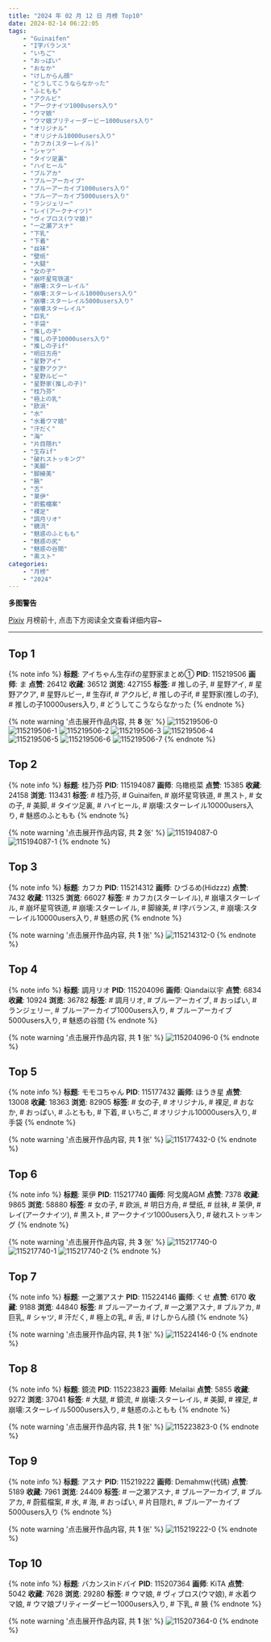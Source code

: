 ```yaml
---
title: "2024 年 02 月 12 日 月榜 Top10"
date: 2024-02-14 06:22:05
tags:
    - "Guinaifen"
    - "I字バランス"
    - "いちご"
    - "おっぱい"
    - "おなか"
    - "けしからん顔"
    - "どうしてこうならなかった"
    - "ふともも"
    - "アクルビ"
    - "アークナイツ1000users入り"
    - "ウマ娘"
    - "ウマ娘プリティーダービー1000users入り"
    - "オリジナル"
    - "オリジナル10000users入り"
    - "カフカ(スターレイル)"
    - "シャツ"
    - "タイツ足裏"
    - "ハイヒール"
    - "ブルアカ"
    - "ブルーアーカイブ"
    - "ブルーアーカイブ1000users入り"
    - "ブルーアーカイブ5000users入り"
    - "ランジェリー"
    - "レイ(アークナイツ)"
    - "ヴィブロス(ウマ娘)"
    - "一之瀬アスナ"
    - "下乳"
    - "下着"
    - "丝袜"
    - "壁纸"
    - "大腿"
    - "女の子"
    - "崩坏星穹铁道"
    - "崩壊:スターレイル"
    - "崩壊:スターレイル10000users入り"
    - "崩壊:スターレイル5000users入り"
    - "崩壊スターレイル"
    - "巨乳"
    - "手袋"
    - "推しの子"
    - "推しの子10000users入り"
    - "推しの子if"
    - "明日方舟"
    - "星野アイ"
    - "星野アクア"
    - "星野ルビー"
    - "星野家(推しの子)"
    - "桂乃芬"
    - "極上の乳"
    - "欧派"
    - "水"
    - "水着ウマ娘"
    - "汗だく"
    - "海"
    - "片目隠れ"
    - "生存if"
    - "破れストッキング"
    - "美脚"
    - "脚線美"
    - "腋"
    - "舌"
    - "莱伊"
    - "蔚藍檔案"
    - "裸足"
    - "調月リオ"
    - "鏡流"
    - "魅惑のふともも"
    - "魅惑の尻"
    - "魅惑の谷間"
    - "黒スト"
categories:
    - "月榜"
    - "2024"
---
```


<i class="fa fa-triangle-exclamation"></i>**多图警告**<i class="fa fa-triangle-exclamation"></i>

[Pixiv](https://www.pixiv.net/) 月榜前十, 点击下方阅读全文查看详细内容~

<!-- more -->

---

## Top 1

{% note info %}
**标题**: アイちゃん生存ifの星野家まとめ①
**PID**: 115219506 **画师**: ま
**点赞**: 26412 **收藏**: 36512 **浏览**: 427155
**标签**: # 推しの子, # 星野アイ, # 星野アクア, # 星野ルビー, # 生存if, # アクルビ, # 推しの子if, # 星野家(推しの子), # 推しの子10000users入り, # どうしてこうならなかった
{% endnote %}

{% note warning '点击展开作品内容, 共 **8** 张' %}
![115219506-0](https://i.pixiv.re/img-original/img/2024/01/16/17/42/28/115219506_p0.jpg)
![115219506-1](https://i.pixiv.re/img-original/img/2024/01/16/17/42/28/115219506_p1.jpg)
![115219506-2](https://i.pixiv.re/img-original/img/2024/01/16/17/42/28/115219506_p2.jpg)
![115219506-3](https://i.pixiv.re/img-original/img/2024/01/16/17/42/28/115219506_p3.jpg)
![115219506-4](https://i.pixiv.re/img-original/img/2024/01/16/17/42/28/115219506_p4.jpg)
![115219506-5](https://i.pixiv.re/img-original/img/2024/01/16/17/42/28/115219506_p5.jpg)
![115219506-6](https://i.pixiv.re/img-original/img/2024/01/16/17/42/28/115219506_p6.jpg)
![115219506-7](https://i.pixiv.re/img-original/img/2024/01/16/17/42/28/115219506_p7.jpg)
{% endnote %}

## Top 2

{% note info %}
**标题**: 桂乃芬
**PID**: 115194087 **画师**: 乌橄榄菜
**点赞**: 15385 **收藏**: 24158 **浏览**: 113431
**标签**: # 桂乃芬, # Guinaifen, # 崩坏星穹铁道, # 黒スト, # 女の子, # 美脚, # タイツ足裏, # ハイヒール, # 崩壊:スターレイル10000users入り, # 魅惑のふともも
{% endnote %}

{% note warning '点击展开作品内容, 共 **2** 张' %}
![115194087-0](https://i.pixiv.re/img-original/img/2024/01/15/18/13/10/115194087_p0.jpg)
![115194087-1](https://i.pixiv.re/img-original/img/2024/01/15/18/13/10/115194087_p1.jpg)
{% endnote %}

## Top 3

{% note info %}
**标题**: カフカ
**PID**: 115214312 **画师**: ひづるめ(Hidzzz)
**点赞**: 7432 **收藏**: 11325 **浏览**: 66027
**标签**: # カフカ(スターレイル), # 崩壊スターレイル, # 崩坏星穹铁道, # 崩壊:スターレイル, # 脚線美, # I字バランス, # 崩壊:スターレイル10000users入り, # 魅惑の尻
{% endnote %}

{% note warning '点击展开作品内容, 共 **1** 张' %}
![115214312-0](https://i.pixiv.re/img-original/img/2024/01/16/12/00/16/115214312_p0.jpg)
{% endnote %}

## Top 4

{% note info %}
**标题**: 調月リオ
**PID**: 115204096 **画师**: Qiandai以宇
**点赞**: 6834 **收藏**: 10924 **浏览**: 36782
**标签**: # 調月リオ, # ブルーアーカイブ, # おっぱい, # ランジェリー, # ブルーアーカイブ1000users入り, # ブルーアーカイブ5000users入り, # 魅惑の谷間
{% endnote %}

{% note warning '点击展开作品内容, 共 **1** 张' %}
![115204096-0](https://i.pixiv.re/img-original/img/2024/01/16/00/00/16/115204096_p0.png)
{% endnote %}

## Top 5

{% note info %}
**标题**: モモコちゃん
**PID**: 115177432 **画师**: ほうき星
**点赞**: 13008 **收藏**: 18363 **浏览**: 82905
**标签**: # 女の子, # オリジナル, # 裸足, # おなか, # おっぱい, # ふともも, # 下着, # いちご, # オリジナル10000users入り, # 手袋
{% endnote %}

{% note warning '点击展开作品内容, 共 **1** 张' %}
![115177432-0](https://i.pixiv.re/img-original/img/2024/01/15/00/01/17/115177432_p0.jpg)
{% endnote %}

## Top 6

{% note info %}
**标题**: 莱伊
**PID**: 115217740 **画师**: 阿戈魔AGM
**点赞**: 7378 **收藏**: 9865 **浏览**: 58880
**标签**: # 女の子, # 欧派, # 明日方舟, # 壁纸, # 丝袜, # 莱伊, # レイ(アークナイツ), # 黒スト, # アークナイツ1000users入り, # 破れストッキング
{% endnote %}

{% note warning '点击展开作品内容, 共 **3** 张' %}
![115217740-0](https://i.pixiv.re/img-original/img/2024/01/16/16/00/58/115217740_p0.jpg)
![115217740-1](https://i.pixiv.re/img-original/img/2024/01/16/16/00/58/115217740_p1.jpg)
![115217740-2](https://i.pixiv.re/img-original/img/2024/01/16/16/00/58/115217740_p2.jpg)
{% endnote %}

## Top 7

{% note info %}
**标题**: 一之瀬アスナ
**PID**: 115224146 **画师**: くせ
**点赞**: 6170 **收藏**: 9188 **浏览**: 44840
**标签**: # ブルーアーカイブ, # 一之瀬アスナ, # ブルアカ, # 巨乳, # シャツ, # 汗だく, # 極上の乳, # 舌, # けしからん顔
{% endnote %}

{% note warning '点击展开作品内容, 共 **1** 张' %}
![115224146-0](https://i.pixiv.re/img-original/img/2024/01/16/20/53/12/115224146_p0.png)
{% endnote %}

## Top 8

{% note info %}
**标题**: 鏡流
**PID**: 115223823 **画师**: Melailai
**点赞**: 5855 **收藏**: 9272 **浏览**: 37041
**标签**: # 大腿, # 鏡流, # 崩壊:スターレイル, # 美脚, # 裸足, # 崩壊:スターレイル5000users入り, # 魅惑のふともも
{% endnote %}

{% note warning '点击展开作品内容, 共 **1** 张' %}
![115223823-0](https://i.pixiv.re/img-original/img/2024/01/16/20/41/32/115223823_p0.jpg)
{% endnote %}

## Top 9

{% note info %}
**标题**: アスナ
**PID**: 115219222 **画师**: Demahmw(代碼)
**点赞**: 5189 **收藏**: 7961 **浏览**: 24409
**标签**: # 一之瀬アスナ, # ブルーアーカイブ, # ブルアカ, # 蔚藍檔案, # 水, # 海, # おっぱい, # 片目隠れ, # ブルーアーカイブ5000users入り
{% endnote %}

{% note warning '点击展开作品内容, 共 **1** 张' %}
![115219222-0](https://i.pixiv.re/img-original/img/2024/01/16/17/28/23/115219222_p0.jpg)
{% endnote %}

## Top 10

{% note info %}
**标题**: バカンスinドバイ
**PID**: 115207364 **画师**: KiTA
**点赞**: 5042 **收藏**: 7628 **浏览**: 29280
**标签**: # ウマ娘, # ヴィブロス(ウマ娘), # 水着ウマ娘, # ウマ娘プリティーダービー1000users入り, # 下乳, # 腋
{% endnote %}

{% note warning '点击展开作品内容, 共 **1** 张' %}
![115207364-0](https://i.pixiv.re/img-original/img/2024/01/16/01/56/03/115207364_p0.jpg)
{% endnote %}
